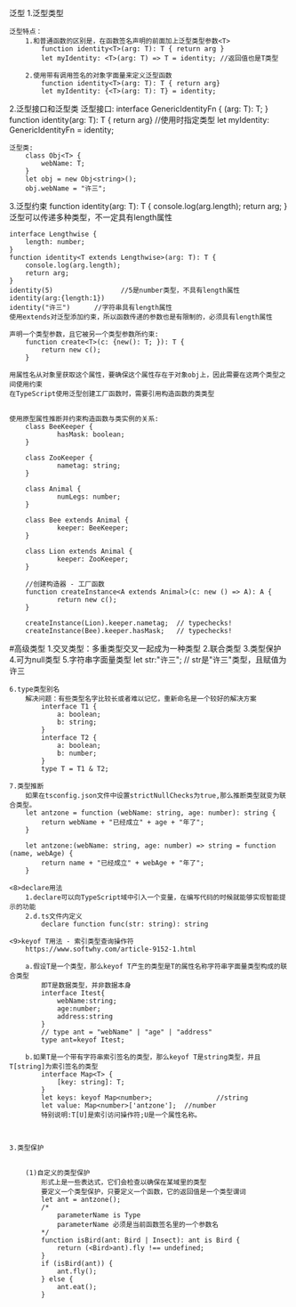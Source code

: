 泛型
1.泛型类型

	泛型特点：
		1.和普通函数的区别是，在函数签名声明的前面加上泛型类型参数<T>
			function identity<T>(arg: T): T { return arg }
			let myIdentity: <T>(arg: T) => T = identity; //返回值也是T类型
	
		2.使用带有调用签名的对象字面量来定义泛型函数
			function identity<T>(arg: T): T { return arg}
			let myIdentity: {<T>(arg: T): T} = identity;

2.泛型接口和泛型类
	泛型接口:
		interface GenericIdentityFn<T> {
			(arg: T): T;
		}
		function identity<T>(arg: T): T { return arg}
		//使用时指定类型
		let myIdentity: GenericIdentityFn<number> = identity;
		
	泛型类:
		class Obj<T> {
			webName: T;
		}
		let obj = new Obj<string>();
		obj.webName = "许三";
		
3.泛型约束
	function identity<T>(arg: T): T {
		console.log(arg.length); 
		return arg;
	}
	泛型可以传递多种类型，不一定具有length属性
	
	interface Lengthwise {
		length: number;
	}
	function identity<T extends Lengthwise>(arg: T): T {
		console.log(arg.length); 
		return arg;
	}
	identity(5)					//5是number类型，不具有length属性
	identity(arg:{length:1})
	identity("许三")		//字符串具有length属性
	使用extends对泛型添加约束，所以函数传递的参数也是有限制的，必须具有length属性
	
	声明一个类型参数，且它被另一个类型参数所约束:
		function create<T>(c: {new(): T; }): T {
			return new c();
		}
		
	用属性名从对象里获取这个属性，要确保这个属性存在于对象obj上，因此需要在这两个类型之间使用约束
	在TypeScript使用泛型创建工厂函数时，需要引用构造函数的类类型
	

	使用原型属性推断并约束构造函数与类实例的关系:
		class BeeKeeper {
				hasMask: boolean;
		}
			
		class ZooKeeper {
				nametag: string;
		}
			
		class Animal {
				numLegs: number;
		}
			
		class Bee extends Animal {
				keeper: BeeKeeper;
		}
			
		class Lion extends Animal {
				keeper: ZooKeeper;
		}
		
		//创建构造器 - 工厂函数
		function createInstance<A extends Animal>(c: new () => A): A {
				return new c();
		}
			
		createInstance(Lion).keeper.nametag;  // typechecks!
		createInstance(Bee).keeper.hasMask;   // typechecks!

		
#高级类型
	1.交叉类型：多重类型交叉一起成为一种类型
	2.联合类型
	3.类型保护
	4.可为null类型
	5.字符串字面量类型
		let str:"许三";  // str是"许三"类型，且赋值为许三
	
	6.type类型别名
		解决问题：有些类型名字比较长或者难以记忆，重新命名是一个较好的解决方案
			interface T1 {
				a: boolean;
				b: string;
			}
			interface T2 {
				a: boolean;
				b: number;
			}
			type T = T1 & T2;
	
	7.类型推断
		如果在tsconfig.json文件中设置strictNullChecks为true,那么推断类型就变为联合类型。
		let antzone = function (webName: string, age: number): string {
			return webName + "已经成立" + age + "年了";
		}
		
		let antzone:(webName: string, age: number) => string = function (name, webAge) {
			return name + "已经成立" + webAge + "年了";
		}
	
	<8>declare用法
		1.declare可以向TypeScript域中引入一个变量，在编写代码的时候就能够实现智能提示的功能
		2.d.ts文件内定义
			declare function func(str: string): string
	
	<9>keyof T用法 - 索引类型查询操作符
		https://www.softwhy.com/article-9152-1.html
		
		a.假设T是一个类型，那么keyof T产生的类型是T的属性名称字符串字面量类型构成的联合类型
			即T是数据类型，并非数据本身
			interface Itest{
				webName:string;
				age:number;
				address:string
			}
			// type ant = "webName" | "age" | "address"
			type ant=keyof Itest;
			
		b.如果T是一个带有字符串索引签名的类型，那么keyof T是string类型，并且T[string]为索引签名的类型
			interface Map<T> {
				[key: string]: T;
			}
			let keys: keyof Map<number>;				//string
			let value: Map<number>['antzone'];	//number
			特别说明:T[U]是索引访问操作符;U是一个属性名称。

	
		
	3.类型保护
	
	
		(1)自定义的类型保护
			形式上是一些表达式，它们会检查以确保在某域里的类型
			要定义一个类型保护，只要定义一个函数，它的返回值是一个类型谓词
			let ant = antzone();
			/* 
				parameterName is Type
				parameterName 必须是当前函数签名里的一个参数名
			*/
			function isBird(ant: Bird | Insect): ant is Bird {
				return (<Bird>ant).fly !== undefined;
			}
			if (isBird(ant)) {
				ant.fly();
			} else {
				ant.eat();
			}
		


